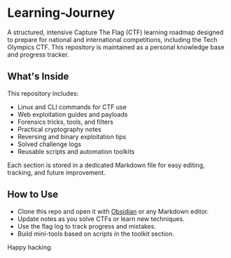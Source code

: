 # Learning-Journey

A structured, intensive Capture The Flag (CTF) learning roadmap designed to prepare for national and international competitions, including the Tech Olympics CTF. This repository is maintained as a personal knowledge base and progress tracker.

## What's Inside

This repository includes:

- Linux and CLI commands for CTF use
- Web exploitation guides and payloads
- Forensics tricks, tools, and filters
- Practical cryptography notes
- Reversing and binary exploitation tips
- Solved challenge logs
- Reusable scripts and automation toolkits

Each section is stored in a dedicated Markdown file for easy editing, tracking, and future improvement.

## How to Use

- Clone this repo and open it with [Obsidian](https://obsidian.md/) or any Markdown editor.
- Update notes as you solve CTFs or learn new techniques.
- Use the flag log to track progress and mistakes.
- Build mini-tools based on scripts in the toolkit section.

Happy hacking.
